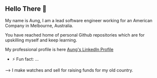 ## Hello There 👋

My name is Aung, I am a lead software engineer working for an American Company in Melbourne, Australia.  

You have reached home of personal Github repositories which are for upskilling myself and keep learning.

My professional profile is here [Aung's LinkedIn Profile](https://www.linkedin.com/in/aungkyawsoe/)

- ⚡ Fun fact: ...

--> I make watches and sell for raising funds for my old country.
